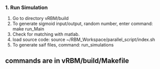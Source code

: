 ### 1\. Run Simulation
1. Go to directory vRBM/build
2. To generate sigmoid input/output, random number, enter command: make run_Main
3. Check for matching with matlab.
4. load source code: source ~/RBM_Workspace/parallel_script/index.sh
4. To generate saif files, command: run_simulations

## commands are in vRBM/build/Makefile
